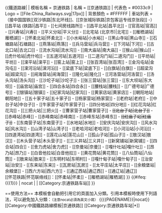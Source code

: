 {{鐵道路線|
| 模板名稱 = 京通铁路
| 名稱 = [[京通铁路]]
| 代表色 = #0033c9
| Logo = [[File:China_Railways.svg|17px]]
| 背景顏色 = #FFFFFF
| 車站列表 = （接中国国铁[[双沙铁路|东北环线]]、[[京张城际铁路|京包客运专线京张段]] -）[[昌平站 (铁路)|昌平]] - [[七间房线路所]] - [[昌平北站|昌平北]] - [[官高站|官高]] - [[兴寿站|兴寿]] - [[平义分站|平义分]] - [[北宅站 (北京市)|北宅]] - [[雁栖湖站|雁栖湖]] - [[怀柔北站|怀柔北]] - [[小水峪站|小水峪]] - [[黑山寺站|黑山寺]] - [[石塘路站|石塘路]] - [[燕落站|燕落]] - [[兵马营站|兵马营]] - [[下河站|下河]] - [[古北口站|古北口]] - [[流水沟站|流水沟]] - [[南大庙站|南大庙]] - [[猴山站|猴山]] - [[虎什哈站|虎什哈]] - [[五道河站|五道河]] - [[二道沟门站|二道沟门]] - [[平坊站|平坊]] - [[滦平站|滦平]] - [[窑上站|窑上]] - [[张百湾站|张百湾]] - [[金沟屯站|金沟屯]] - [[滦河沿站|滦河沿]] - [[梁底下站|梁底下]] - [[白旗站|白旗]] - [[超梁沟站|超梁沟]] - [[闹海营站|闹海营]] - [[隆化站|隆化]] - [[河洛营站|河洛营]] - [[汤头沟站|汤头沟]] - [[沙坨子站|沙坨子]] - [[张三营站|张三营]] - [[东大坝站|东大坝]] - [[庙宫站|庙宫]] - [[四合永站|四合永]] - [[腰栈站|腰栈]] - [[广德号站|广德号]] - [[银镇站|银镇]] - [[纪家沟站|纪家沟]] - [[黄家店站|黄家店]] - [[朝阳地站|朝阳地]] - [[五十家子站|五十家子]] - [[杨家营站|杨家营]] - [[老府站|老府]] - [[中台子站|中台子]] - [[牛家营子站|牛家营子]] - [[四分地站|四分地]] - [[红花沟站|红花沟]] - [[三把火站|三把火]] - [[曹家营子站|曹家营子]] - <s>[[北台子站|北台子]]</s> - [[赤峰站|赤峰]] - [[赤峰南站|赤峰南]] - [[赤峰东站|赤峰东]] - <s>[[红庙子站|红庙子]]</s> - [[东南营子站|东南营子]] - [[水地站|水地]] - [[安庆沟站|安庆沟]] - [[风水沟站|风水沟]] - [[山湾子站|山湾子]] - [[老哈河站|老哈河]] - [[小河沿站|小河沿]] - [[四道湾站|四道湾]] - [[莲花山站|莲花山]] - [[孤山子站|孤山子]] - [[敖汉站|敖汉]] - [[木头营子站|木头营子]] - [[三义井站|三义井]] - [[新窝铺站|新窝铺]] - [[四合站|四合]] - [[舍力虎站|舍力虎]] - [[奈曼站|奈曼]] - [[嘎什吐站|嘎什吐]] - [[昂乃站|昂乃]] - [[白音他拉站|白音他拉]] - [[黄花筒站|黄花筒]] - [[八仙筒站|八仙筒]] - [[敖来站|敖来]] - [[东明村站|东明村]] - [[嘎什甸子站|嘎什甸子]] - [[治安站|治安]] - [[东来站|东来]] - [[瓦房站|瓦房]] - [[太平庄站|太平庄]] - [[余粮堡站|余粮堡]] - [[西六方站|西六方]] - [[通辽西站|通辽西]] - [[通辽站|通辽]]<br />[[怀范铁路|怀范联络线]]：[[怀柔站|怀柔]] - [[雁栖湖站|雁栖湖]]
}}
<includeonly>{{#ifeq: {{{1}}} | nocat | <!--空--> | [[Category:京通铁路车站]] }}</includeonly><noinclude>

==使用方法==
本模板會自動把引用它的頁面加入分類。引用本模板時使用下列語法，可以避免加入分類：<small>（注意nocat必須為英文小寫）</small>
 <nowiki>{{</nowiki>{{PAGENAME}}<nowiki>|nocat}}</nowiki>
[[Category:中國鐵路路線模板|京通铁路]]
[[Category:京通铁路车站|*]]
</noinclude>